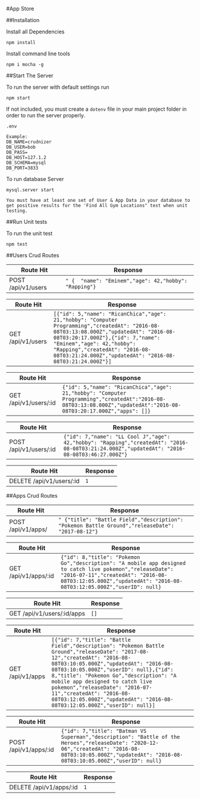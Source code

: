 #App Store

##Installation

Install all Dependencies
```
npm install
```

Install command line tools
```
npm i mocha -g
```
##Start The Server

To run the server with default settings run
```
npm start
```

If not included, you must create a ```dotenv``` file in your main project folder in order to run the server properly.
```
.env

Example:
DB_NAME=crudnizer
DB_USER=bob
DB_PASS=
DB_HOST=127.1.2
DB_SCHEMA=mysql
DB_PORT=3833
```

To run database Server
```
mysql.server start

You must have at least one set of User & App Data in your database to get positive results for the 'Find All Gym Locations" test when unit testing.
```
##Run Unit tests

To run the unit test
```
npm test
```

##Users Crud Routes

| Route Hit | Response |
| --- | --- |
| POST /api/v1/users | ```" {  "name": "Eminem","age": 42,"hobby": "Rapping"}```


| Route Hit | Response |
| --- | --- |
| GET /api/v1/users | ```[{"id": 5,"name": "RicanChica","age": 21,"hobby": "Computer Programming","createdAt": "2016-08-08T03:13:08.000Z","updatedAt": "2016-08-08T03:20:17.000Z"},{"id": 7,"name": "Eminem","age": 42,"hobby": "Rapping","createdAt": "2016-08-08T03:21:24.000Z","updatedAt": "2016-08-08T03:21:24.000Z"}]```


| Route Hit | Response |
| --- | --- |
| GET /api/v1/users/:id | ```{"id": 5,"name": "RicanChica","age": 21,"hobby": "Computer Programming","createdAt":"2016-08-08T03:13:08.000Z","updatedAt":"2016-08-08T03:20:17.000Z","apps": []}```


| Route Hit | Response |
| --- | --- |
| POST /api/v1/users/:id  | ```{"id": 7,"name": "LL Cool J","age": 42,"hobby": "Rapping","createdAt": "2016-08-08T03:21:24.000Z","updatedAt": "2016-08-08T03:46:27.000Z"}```

| Route Hit | Response |
| --- | --- |
| DELETE  /api/v1/users/:id| ```1```

##Apps Crud Routes

| Route Hit | Response |
| --- | --- |
| POST /api/v1/apps/ | ```" {"title": "Battle Field","description": "Pokemon Battle Ground","releaseDate": "2017-08-12"}```


| Route Hit | Response |
| --- | --- |
| GET /api/v1/apps/:id | ```{"id": 8,"title": "Pokemon Go","description": "A mobile app designed to catch live pokemon","releaseDate": "2016-07-11","createdAt": "2016-08-08T03:12:05.000Z","updatedAt": "2016-08-08T03:12:05.000Z","userID": null}```


| Route Hit | Response |
| --- | --- |
| GET /api/v1/users/:id/apps | ```[]```


| Route Hit | Response |
| --- | --- |
| GET /api/v1/apps | ```[{"id": 7,"title": "Battle Field","description": "Pokemon Battle Ground","releaseDate": "2017-08-12","createdAt": "2016-08-08T03:10:05.000Z","updatedAt": "2016-08-08T03:10:05.000Z","userID": null},{"id": 8,"title": "Pokemon Go","description": "A mobile app designed to catch live pokemon","releaseDate": "2016-07-11","createdAt": "2016-08-08T03:12:05.000Z","updatedAt": "2016-08-08T03:12:05.000Z","userID": null}]```

| Route Hit | Response |
| --- | --- |
| POST /api/v1/apps/:id| ```{"id": 7,"title": "Batman VS Superman","description": "Battle of the Heroes","releaseDate": "2020-12-06","createdAt": "2016-08-08T03:10:05.000Z","updatedAt": "2016-08-08T03:10:05.000Z","userID": null}```


| Route Hit | Response |
| --- | --- |
| DELETE /api/v1/apps/:id | ```1```
